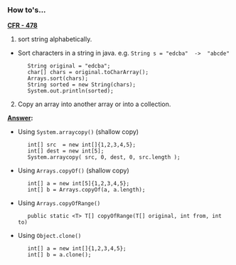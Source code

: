 <h3>How to's...</h3>

**<u>CFR - 478</u>**

01. sort string alphabetically.
    
   - Sort characters in a string in java. e.g. `String s = "edcba"  ->  "abcde"`
        
            String original = "edcba";
            char[] chars = original.toCharArray();
            Arrays.sort(chars);
            String sorted = new String(chars);
            System.out.println(sorted);
    
02. Copy an array into another array or into a collection.

**<u>Answer</u>:**
    
   - Using `System.arraycopy()` (shallow copy)    
               
            int[] src  = new int[]{1,2,3,4,5};
            int[] dest = new int[5];
            System.arraycopy( src, 0, dest, 0, src.length );
 
   - Using `Arrays.copyOf()` (shallow copy)
 
            int[] a = new int[5]{1,2,3,4,5};
            int[] b = Arrays.copyOf(a, a.length);
        
   - Using `Arrays.copyOfRange()`
    
            public static <T> T[] copyOfRange(T[] original, int from, int to)
   
   - Using `Object.clone()`
       
            int[] a = new int[]{1,2,3,4,5};
            int[] b = a.clone();
